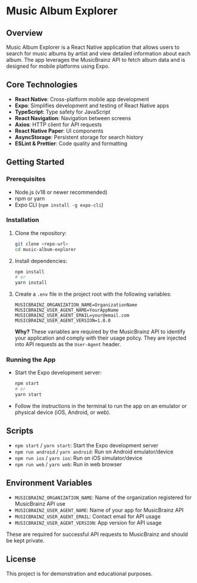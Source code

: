 # Music Album Explorer

## Overview
Music Album Explorer is a React Native application that allows users to search for music albums by artist and view detailed information about each album. The app leverages the MusicBrainz API to fetch album data and is designed for mobile platforms using Expo.

## Core Technologies
- **React Native**: Cross-platform mobile app development
- **Expo**: Simplifies development and testing of React Native apps
- **TypeScript**: Type safety for JavaScript
- **React Navigation**: Navigation between screens
- **Axios**: HTTP client for API requests
- **React Native Paper**: UI components
- **AsyncStorage**: Persistent storage for search history
- **ESLint & Prettier**: Code quality and formatting

## Getting Started

### Prerequisites
- Node.js (v18 or newer recommended)
- npm or yarn
- Expo CLI (`npm install -g expo-cli`)

### Installation
1. Clone the repository:
   ```sh
   git clone <repo-url>
   cd music-album-explorer
   ```
2. Install dependencies:
   ```sh
   npm install
   # or
   yarn install
   ```
3. Create a `.env` file in the project root with the following variables:
   ```env
   MUSICBRAINZ_ORGANIZATION_NAME=OrganizationName
   MUSICBRAINZ_USER_AGENT_NAME=YourAppName
   MUSICBRAINZ_USER_AGENT_EMAIL=your@email.com
   MUSICBRAINZ_USER_AGENT_VERSION=1.0.0
   ```
   **Why?** These variables are required by the MusicBrainz API to identify your application and comply with their usage policy. They are injected into API requests as the `User-Agent` header.

### Running the App
- Start the Expo development server:
  ```sh
  npm start
  # or
  yarn start
  ```
- Follow the instructions in the terminal to run the app on an emulator or physical device (iOS, Android, or web).

## Scripts
- `npm start` / `yarn start`: Start the Expo development server
- `npm run android` / `yarn android`: Run on Android emulator/device
- `npm run ios` / `yarn ios`: Run on iOS simulator/device
- `npm run web` / `yarn web`: Run in web browser

## Environment Variables
- `MUSICBRAINZ_ORGANIZATION_NAME`: Name of the organization registered for MusicBrainz API use
- `MUSICBRAINZ_USER_AGENT_NAME`: Name of your app for MusicBrainz API
- `MUSICBRAINZ_USER_AGENT_EMAIL`: Contact email for API usage
- `MUSICBRAINZ_USER_AGENT_VERSION`: App version for API usage

These are required for successful API requests to MusicBrainz and should be kept private.

## License
This project is for demonstration and educational purposes. 